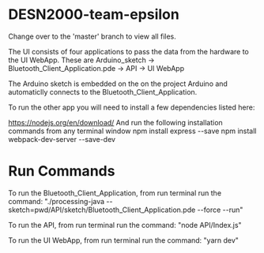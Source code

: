 # DESN2000-team-epsilon

Change over to the 'master' branch to view all files.

The UI consists of four applications to pass the data from the hardware to the UI WebApp. These are Arduino_sketch -> Bluetooth_Client_Application.pde -> API -> UI WebApp

The Arduino sketch is embedded on the on the project Arduino and automaticlly connects to the Bluetooth_Client_Application.

To run the other app you will need to install a few dependencies listed here:

https://nodejs.org/en/download/ And run the following installation commands from any terminal window
npm install express --save
npm install webpack-dev-server --save-dev

# Run Commands
To run the Bluetooth_Client_Application, from run terminal run the command: "./processing-java --sketch=pwd/API/sketch/Bluetooth_Client_Application.pde --force --run"

To run the API, from run terminal run the command: "node API/Index.js"

To run the UI WebApp, from run terminal run the command: "yarn dev"
